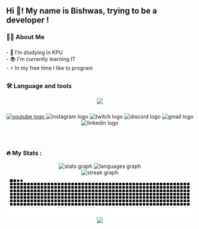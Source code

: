 <h2 align="left">Hi 👋! My name is Bishwas, trying to be a developer !</h2>

<h3 align="left">👩‍💻  About Me</h3>

###

<p align="left">- 🔭 I’m studying in KPU <br>- 📚 I'm currently learning IT <br>- ⚡ In my free time I like to program </p>

###
###

<h3 align="left">🛠 Language and tools</h3>

<p align="center">
  <a href="https://skillicons.dev">
    <img src="https://skillicons.dev/icons?i=python,cpp,mysql,html,css,javascript,git,kubernetes,docker,c,vim" />
  </a>
</p>

###


###


###

<div align="center">
<a href="http://www.youtube.com/@bishwasaryal7666" target=”_blank” >
<img src="https://img.shields.io/static/v1?message=Youtube&logo=youtube&label=&color=FF0000&logoColor=white&labelColor=&style=for-the-badge" height="35" alt="youtube logo" >
</a>

  <img src="https://img.shields.io/static/v1?message=Instagram&logo=instagram&label=&color=E4405F&logoColor=white&labelColor=&style=for-the-badge" height="35" alt="instagram logo"  />
  <img src="https://img.shields.io/static/v1?message=Twitch&logo=twitch&label=&color=9146FF&logoColor=white&labelColor=&style=for-the-badge" height="35" alt="twitch logo"  />
  <img src="https://img.shields.io/static/v1?message=Discord&logo=discord&label=&color=7289DA&logoColor=white&labelColor=&style=for-the-badge" height="35" alt="discord logo"  />
  <img src="https://img.shields.io/static/v1?message=Gmail&logo=gmail&label=&color=D14836&logoColor=white&labelColor=&style=for-the-badge" height="35" alt="gmail logo"  />
  <img src="https://img.shields.io/static/v1?message=LinkedIn&logo=linkedin&label=&color=0077B5&logoColor=white&labelColor=&style=for-the-badge" height="35" alt="linkedin logo"  />
</div>

###

<br clear="both">

###

<h3 align="left">🔥   My Stats :</h3>


<div align="center">
  <img src="https://github-readme-stats.vercel.app/api?username=algod001&hide_title=false&hide_rank=false&show_icons=true&include_all_commits=true&count_private=true&disable_animations=false&theme=dracula&locale=en&hide_border=false" height="150" alt="stats graph"  />
  <img src="https://github-readme-stats.vercel.app/api/top-langs?username=algod001&locale=en&hide_title=false&layout=compact&card_width=320&langs_count=5&theme=dracula&hide_border=false" height="150" alt="languages graph"  />
</div>
<div align="center">
  <img src="https://streak-stats.demolab.com?user=algod001&locale=en&mode=daily&theme=dark&hide_border=false&border_radius=5&order=3" height="220" alt="streak graph"  />
</div>


<picture>
  <source media="(prefers-color-scheme: dark)" srcset="https://raw.githubusercontent.com/algod001/algod001/output/github-contribution-grid-snake-dark.svg">
  <source media="(prefers-color-scheme: light)" srcset="https://raw.githubusercontent.com/algod001/algod001/output/github-contribution-grid-snake.svg">
  <img alt="github contribution grid snake animation" src="https://raw.githubusercontent.com/algod001/algod001/output/github-contribution-grid-snake.svg">
</picture>

<div align="center">
  <img src="https://visitor-badge.laobi.icu/badge?page_id=algod001.algod001&" />
</div>
